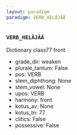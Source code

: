 ```yaml
---
layout: paradigm
paradigm: VERB_HELÄJÄÄ
---
```

### ` VERB_HELÄJÄÄ `

Dictionary class77 front
* grade_dir: weaken
* plurale_tantum: False
* pos: VERB
* stem_diphthong: None
* stem_vowel: None
* upos: VERB
* harmony: front
* kotus_av: None
* kotus_tn: 77
* clitics: False
* possessive: False
